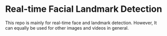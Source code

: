 # Real-time Facial Landmark Detection

This repo is mainly for real-time face and landmark detection. However, It can equally be used for other images and videos in general.
